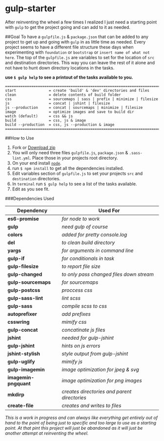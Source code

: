 # gulp-starter

After reinventing the wheel a few times I realized I just need a starting point with `gulp` to get the project going and can add to it as needed.

##Goal
To have a `gulpfile.js` & `package.json` that can be added to any project to get up and going with `gulp` in as little time as needed. Every project seems to have a different file structure these days when experimenting with `foundation` or `bootstrap` or `insert name of what not here`.  The top of the `gulpfile.js` are variables to set for the location of `src` and destination directories.  This way you can leave the rest of it alone and not have to hunt down directory locations in the tasks.

**use `$ gulp help` to see a printout of the tasks available to you.**

```
==========================================================================
start               = create 'build' & 'dev' directories and files
clean               = delete contents of build folder
css                 = sourcemaps | sass | prefix | minimize | filesize
js                  = concat | jshint | filesize
js --production     = concat | sourcemaps | minimize | filesize
image               = optimize images and save to build dir
watch (default)     = css && js
build               = css, js & image
build --production  = css, js --production & image
==========================================================================
```
##How to Use

1. Fork or [Download zip](https://github.com/danferth/gulp-starter/archive/master.zip)
2. You will only need three files `gulpfile.js`, `package.json` & `.sass-lint.yml`.  Place those in your projects root directory.
3. On your end install [`node`](https://docs.npmjs.com/getting-started/installing-node).
4. run `$ npm install` to get all the dependencies installed.
5. Edit variables section of `gulpfile.js` to set your projects `src` and `destination` directories.
6. In `terminal` run `$ gulp help` to see a list of the tasks available.
7. Edit as you see fit.


###Dependencies Used

|Dependency                 |Used For                                       |
|---------------------------|-----------------------------------------------|
|**es6-promise**            |*for node to work*                             |
|**gulp**                   |*need gulp of course*                          |
|**colors**                 |*added for pretty console.log*                 |
|**del**                    |*to clean build directory*                     |
|**yargs**                  |*for arguments in command line*                |
|**gulp-if**                |*for conditionals in task*                     |
|**gulp-filesize**          |*to report file size*                          |
|**gulp-changed**           |*to only pass changed files down stream*       |
|**gulp-sourcemaps**        |*for sourcemaps*                               |
|**gulp-postcss**           |*proccess css*                                 |
|**gulp-sass-lint**         |*lint scss*                                    |
|**gulp-sass**              |*compile scss to css*                          |
|**autoprefixer**           |*add prefixes*                                 |
|**csswring**               |*mimify css*                                   |
|**gulp-concat**            |*concatinate js files*                         |
|**jshint**                 |*needed for gulp-jshint*                       |
|**gulp-jshint**            |*hints on js errors*                           |
|**jshint-stylish**         |*style output from gulp-jshint*                |
|**gulp-uglify**            |*mimify js*                                    |
|**gulp-imagemin**          |*image optimization for jpeg & svg*            |
|**imagemin-pngquant**      |*image optimization for png images*            |
|**mkdirp**                 |*creates directories and parent directories*   |
|**create-file**            |*creates and writes to files*                  |



*This is a work in progress and can always like everything get entirely out of hand to the point of being just to specific and too large to use as a starting point.  At that pint this project will just be abandoned as it will just be another attempt at reinventing the wheel.*
